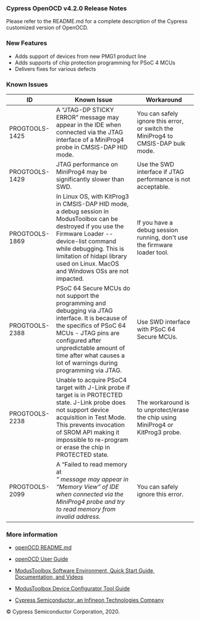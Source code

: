 ### Cypress OpenOCD v4.2.0 Release Notes

Please refer to the README.md for a complete description of the Cypress customized version of OpenOCD.

### New Features

- Adds support of devices from new PMG1 product line
- Adds supports of chip protection programming for PSoC 4 MCUs
- Delivers fixes for various defects

### Known Issues

| ID                                | Known Issue                       | Workaround                          | 
|-----------------------------------|-----------------------------------|-----------------------------------|
|  PROGTOOLS-1425 | A “JTAG-DP STICKY ERROR” message may appear in the IDE when connected via the JTAG interface of a MiniProg4 probe in CMSIS-DAP HID mode.  |  You can safely ignore this error, or switch the MiniProg4 to CMSIS-DAP bulk mode. | 
| PROGTOOLS-1429  | JTAG performance on MiniProg4 may be significantly slower than SWD.  |  Use the SWD interface if JTAG performance is not acceptable. |
|  PROGTOOLS-1869 | In Linux OS, with KitProg3 in CMSIS-DAP HID mode, a debug session in ModusToolbox can be destroyed if you use the Firmware Loader --device-list command while debugging. This is limitation of hidapi library used on Linux. MacOS and Windows OSs are not impacted. | If you have a debug session running, don't use the firmware loader tool.  |
|  PROGTOOLS-2388 | PSoC 64 Secure MCUs do not support the programming and debugging via JTAG interface.  It is because of the specifics of PSoC 64 MCUs - JTAG pins are configured after unpredictable amount of time after what causes a lot of warnings during programming via JTAG. | Use SWD interface with PSoC 64 Secure MCUs.  |
|  PROGTOOLS-2238 | Unable to acquire PSoC4 target with J-Link probe if target is in PROTECTED state. J-Link probe does not support device acquisition in Test Mode. This prevents invocation of SROM API making it impossible to re-program or erase the chip in PROTECTED state. | The workaround is to unprotect/erase the chip using MiniProg4 or KitProg3 probe.  |
|  PROGTOOLS-2099 | A “Failed to read memory at <address>” message may appear in “Memory View” of IDE when connected via the MiniProg4 probe and try to read memory from invalid address. | You can safely ignore this error.  |

### More information

-   [openOCD
    README.md](https://github.com/cypresssemiconductorco/openocd/blob/cypress/README.MD)
    
-   [openOCD User Guide](https://www.cypress.com/file/495061/download)

-   [ModusToolbox Software Environment, Quick Start Guide, Documentation, and
    Videos](https://www.cypress.com/products/modustoolbox-software-environment)

-   [ModusToolbox Device Configurator Tool
    Guide](https://www.cypress.com/ModusToolboxDeviceConfig)

-   [Cypress Semiconductor, an Infineon Technologies Company](http://www.cypress.com)

© Cypress Semiconductor Corporation, 2020.
